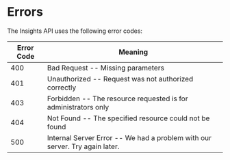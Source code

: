 # Errors


The Insights API uses the following error codes:

Error Code | Meaning
---------- | -------
400 | Bad Request -- Missing parameters
401 | Unauthorized -- Request was not authorized correctly
403 | Forbidden -- The resource requested is for administrators only
404 | Not Found -- The specified resource could not be found
500 | Internal Server Error -- We had a problem with our server. Try again later.
